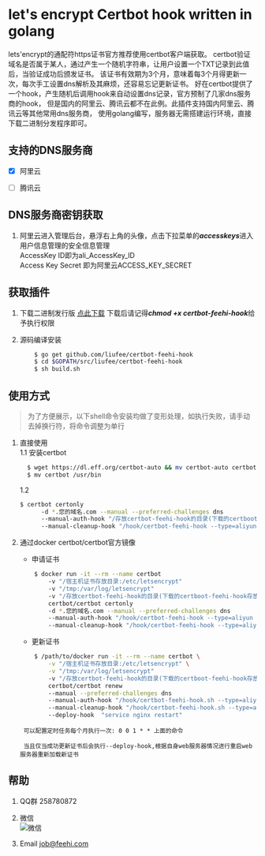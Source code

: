 let's encrypt Certbot hook written in golang
===============================

lets'encrypt的通配符https证书官方推荐使用certbot客户端获取。
certbot验证域名是否属于某人，通过产生一个随机字符串，让用户设置一个TXT记录到此值后，当验证成功后颁发证书。
该证书有效期为3个月，意味着每3个月得更新一次，每次手工设置dns解析及其麻烦，还容易忘记更新证书。
好在certbot提供了一个hook，产生随机后调用hook来自动设置dns记录，官方预制了几家dns服务商的hook，
但是国内的阿里云、腾讯云都不在此例。此插件支持国内阿里云、腾讯云等其他常用dns服务商，
使用golang编写，服务器无需搭建运行环境，直接下载二进制分发程序即可。


支持的DNS服务商
-------
- [x] 阿里云

- [ ] 腾讯云


DNS服务商密钥获取
---------------
1. 阿里云进入管理后台，悬浮右上角的头像，点击下拉菜单的***accesskeys***进入用户信息管理的安全信息管理  
  AccessKey ID即为ali_AccessKey_ID  
  Access Key Secret 即为阿里云ACCESS_KEY_SECRET
  
  
获取插件
---------------
1. 下载二进制发行版 [点此下载](https://resource-1251086492.cos.ap-shanghai.myqcloud.com/opensource/certbot-feehi-hook) 下载后请记得***chmod +x certbot-feehi-hook***给予执行权限

2. 源码编译安装  
    ```bash
        $ go get github.com/liufee/certbot-feehi-hook
        $ cd $GOPATH/src/liufee/certbot-feehi-hook
        $ sh build.sh
    ```

使用方式
---------------
>为了方便展示，以下shell命令安装均做了变形处理，如执行失败，请手动去掉换行符，将命令调整为单行
1. 直接使用  
    1.1 安装certbot
    ```bash
      $ wget https://dl.eff.org/certbot-auto && mv certbot-auto certbot && chmod +x certbot
      $ mv certbot /usr/bin
    ```
    1.2
      ```bash
      $ certbot certonly 
            -d *.您的域名.com --manual --preferred-challenges dns
            --manual-auth-hook "/存放certbot-feehi-hook的目录(下载的certboot-feehi-hook存放目录)/certbot-feehi-hook --type=aliyun --action=add --ali_AccessKey_ID=阿里云ACCESS_KEY_ID --ali_Access_Key_Secret=阿里云ACCESS_KEY_SECRET" 
            --manual-cleanup-hook "/hook/certbot-feehi-hook --type=aliyun --action=delete --ali_AccessKey_ID=阿里云ACCESS_KEY_ID --ali_Access_Key_Secret=阿里云ACCESS_KEY_SECRET"
      ```

2. 通过docker certbot/certbot官方镜像
    * 申请证书
    ```bash
        $ docker run -it --rm --name certbot 
            -v "/宿主机证书存放目录:/etc/letsencrypt" 
            -v "/tmp:/var/log/letsencrypt" 
            -v "/存放certbot-feehi-hook的目录(下载的certboot-feehi-hook存放目录):/hook" 
            certbot/certbot certonly 
            -d *.您的域名.com --manual --preferred-challenges dns
            --manual-auth-hook "/hook/certbot-feehi-hook --type=aliyun --action=add --ali_AccessKey_ID=阿里云ACCESS_KEY_ID --ali_Access_Key_Secret=阿里云ACCESS_KEY_SECRET" 
            --manual-cleanup-hook "/hook/certbot-feehi-hook --type=aliyun --action=delete --ali_AccessKey_ID=阿里云ACCESS_KEY_ID --ali_Access_Key_Secret=阿里云ACCESS_KEY_SECRET"
     ```
   * 更新证书
   ```bash
       $ /path/to/docker run -it --rm --name certbot \
           -v "/宿主机证书存放目录:/etc/letsencrypt" \
           -v "/tmp:/var/log/letsencrypt"
           -v "/存放certbot-feehi-hook的目录(下载的certboot-feehi-hook存放目录):/hook" 
           certbot/certbot renew 
           --manual --preferred-challenges dns
           --manual-auth-hook "/hook/certbot-feehi-hook.sh --type=aliyun --action=add --ali_AccessKey_ID=阿里云ACCESS_KEY_ID --ali_Access_Key_Secret=阿里云ACCESS_KEY_SECRET" 
           --manual-cleanup-hook "/hook/certbot-feehi-hook.sh --type=aliyun --action=delete --ali_AccessKey_ID=阿里云ACCESS_KEY_ID --ali_Access_Key_Secret=阿里云ACCESS_KEY_SECRET"
           --deploy-hook  "service nginx restart"
    ```
        可以配置定时任务每个月执行一次: 0 0 1 * * 上面的命令

        当且仅当成功更新证书后会执行--deploy-hook,根据自身web服务器情况进行重启web服务器重新加载新证书
       
       
帮助
---------------
1. QQ群 258780872

2. 微信 <br> ![微信](http://img-1251086492.cosgz.myqcloud.com/github/wechat.png)

3. Email job@feehi.com